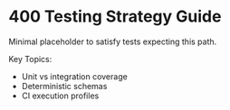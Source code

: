 # 400 Testing Strategy Guide

Minimal placeholder to satisfy tests expecting this path.

Key Topics:
- Unit vs integration coverage
- Deterministic schemas
- CI execution profiles

